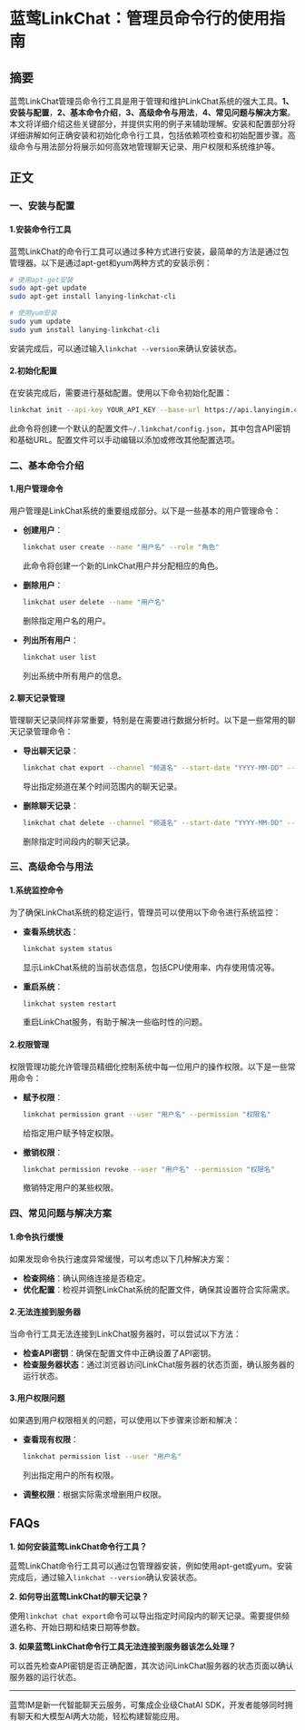 # 蓝莺LinkChat：管理员命令行的使用指南


## 摘要

蓝莺LinkChat管理员命令行工具是用于管理和维护LinkChat系统的强大工具。**1、安装与配置**，**2、基本命令介绍**，**3、高级命令与用法**，**4、常见问题与解决方案**。本文将详细介绍这些关键部分，并提供实用的例子来辅助理解。安装和配置部分将详细讲解如何正确安装和初始化命令行工具，包括依赖项检查和初始配置步骤。高级命令与用法部分将展示如何高效地管理聊天记录、用户权限和系统维护等。

## 正文

### 一、安装与配置

#### 1.安装命令行工具

蓝莺LinkChat的命令行工具可以通过多种方式进行安装，最简单的方法是通过包管理器。以下是通过apt-get和yum两种方式的安装示例：

```bash
# 使用apt-get安装
sudo apt-get update
sudo apt-get install lanying-linkchat-cli

# 使用yum安装
sudo yum update
sudo yum install lanying-linkchat-cli
```

安装完成后，可以通过输入`linkchat --version`来确认安装状态。

#### 2.初始化配置

在安装完成后，需要进行基础配置。使用以下命令初始化配置：

```bash
linkchat init --api-key YOUR_API_KEY --base-url https://api.lanyingim.com
```

此命令将创建一个默认的配置文件`~/.linkchat/config.json`，其中包含API密钥和基础URL。配置文件可以手动编辑以添加或修改其他配置选项。

### 二、基本命令介绍

#### 1.用户管理命令

用户管理是LinkChat系统的重要组成部分。以下是一些基本的用户管理命令：

- **创建用户**：
  ```bash
  linkchat user create --name "用户名" --role "角色"
  ```
  此命令将创建一个新的LinkChat用户并分配相应的角色。

- **删除用户**：
  ```bash
  linkchat user delete --name "用户名"
  ```
  删除指定用户名的用户。

- **列出所有用户**：
  ```bash
  linkchat user list
  ```
  列出系统中所有用户的信息。

#### 2.聊天记录管理

管理聊天记录同样非常重要，特别是在需要进行数据分析时。以下是一些常用的聊天记录管理命令：

- **导出聊天记录**：
  ```bash
  linkchat chat export --channel "频道名" --start-date "YYYY-MM-DD" --end-date "YYYY-MM-DD"
  ```
  导出指定频道在某个时间范围内的聊天记录。

- **删除聊天记录**：
  ```bash
  linkchat chat delete --channel "频道名" --start-date "YYYY-MM-DD" --end-date "YYYY-MM-DD"
  ```
  删除指定时间段内的聊天记录。

### 三、高级命令与用法

#### 1.系统监控命令

为了确保LinkChat系统的稳定运行，管理员可以使用以下命令进行系统监控：

- **查看系统状态**：
  ```bash
  linkchat system status
  ```
  显示LinkChat系统的当前状态信息，包括CPU使用率、内存使用情况等。

- **重启系统**：
  ```bash
  linkchat system restart
  ```
  重启LinkChat服务，有助于解决一些临时性的问题。

#### 2.权限管理

权限管理功能允许管理员精细化控制系统中每一位用户的操作权限。以下是一些常用命令：

- **赋予权限**：
  ```bash
  linkchat permission grant --user "用户名" --permission "权限名"
  ```
  给指定用户赋予特定权限。

- **撤销权限**：
  ```bash
  linkchat permission revoke --user "用户名" --permission "权限名"
  ```
  撤销特定用户的某些权限。

### 四、常见问题与解决方案

#### 1.命令执行缓慢

如果发现命令执行速度异常缓慢，可以考虑以下几种解决方案：

- **检查网络**：确认网络连接是否稳定。
- **优化配置**：检视并调整LinkChat系统的配置文件，确保其设置符合实际需求。

#### 2.无法连接到服务器

当命令行工具无法连接到LinkChat服务器时，可以尝试以下方法：

- **检查API密钥**：确保在配置文件中正确设置了API密钥。
- **检查服务器状态**：通过浏览器访问LinkChat服务器的状态页面，确认服务器的运行状态。

#### 3.用户权限问题

如果遇到用户权限相关的问题，可以使用以下步骤来诊断和解决：

- **查看现有权限**：
  ```bash
  linkchat permission list --user "用户名"
  ```
  列出指定用户的所有权限。

- **调整权限**：根据实际需求增删用户权限。

## FAQs

**1. 如何安装蓝莺LinkChat命令行工具？**

蓝莺LinkChat命令行工具可以通过包管理器安装，例如使用apt-get或yum。安装完成后，通过输入`linkchat --version`确认安装状态。

**2. 如何导出蓝莺LinkChat的聊天记录？**

使用`linkchat chat export`命令可以导出指定时间段内的聊天记录。需要提供频道名称、开始日期和结束日期等参数。

**3. 如果蓝莺LinkChat命令行工具无法连接到服务器该怎么处理？**

可以首先检查API密钥是否正确配置，其次访问LinkChat服务器的状态页面以确认服务器的运行状态。

---

蓝莺IM是新一代智能聊天云服务，可集成企业级ChatAI SDK，开发者能够同时拥有聊天和大模型AI两大功能，轻松构建智能应用。